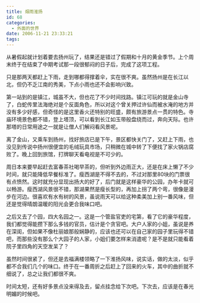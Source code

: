 ```yaml
---
title: 烟雨淮扬
id: 68
categories:
  - 外面的世界
date: 2006-11-21 23:33:21
tags:
---
```




从暑假起就计划着要去扬州玩了，结果还是错过了假期和十月的黄金季节。上个周末终于在结束了中期考试那一段很郁闷的日子后，完成了这项工程。

 只是那两天都赶上下雨，走到哪都得撑着伞，实在很不爽。虽然扬州是在长江以北，但仍不乏江南的秀美，下点小雨也还不会影响兴致。

 第一站到的是镇江，城虽不大，但也花了不少时间找路。镇江可玩的就是金山寺了，白蛇传里法海绝对是个反面角色，所以对这个曾关押过许仙而被水淹的地方并没有多少好感，但奇怪的是这里香火还特别的旺盛，颇有旅游景点一贯的特色。寺庙环境景色都不错，登上塔顶，可以看到长江如玉带般盘绕而过，奔向天际。也许那塔的日常用途之一就是让僧人们解闷看风景呢。

 离了金山，又乘车到扬州，找好旅店已是下午，景区都快关门了，又赶上下雨，也没见到传说中扬州很便宜的毛绒玩具市场，只稍微在城中转了下便找了家火锅店腐败了。晚上回到旅馆，打牌聊天看电视是不可少的。

 周日本来要早起赶去富春茶社喝早茶的，但听到外边雨正大，还是在床上懒了不少时间，就只能降低早餐标准了。瘦西湖是不得不去的，不过对那里80块的门票很有点愤然。这时就充分显现出扬大的好了，后门就是这样豪华的公园，办年卡就可以畅游。瘦西湖风景很不错，那湖果然是瘦长型的，再加上拐了两个弯，很像是漫步在河边。很喜欢有水有树的风景，虽说雨天可以给这种柔美加上别一番风味，但还是觉得晴朗温暖的阳光会更合我味口吧。

 之后又去了个园，四大名园之一。这是一个管盐官吏的宅第，看了它的豪华程度，我们都觉得能攒下那么多钱的官员，估计是个贪官吧。大户人家的小姐，虽说是养在深闺，但如果不像杜丽娘那般娴静的，应该也还可以在自己家的园子里玩得不错吧，而那些没有那么个大园子的人家，小姐们要怎样来消遣呢？是不是就只能看着院子里四角的天空发呆了？

 虽然时间很紧了，但还是去福满楼领略了一下淮扬风味，说实话，做的太淡，似乎都不合我们几个的味口。终于在一番周折之后赶上了回来的火车，其中的曲折就不细说了，总之让我们都很不爽。

 时间太短，还有好多景点没来得及去，留点挂念给下次吧。下次去，应该是在春光明媚的时候吧。
